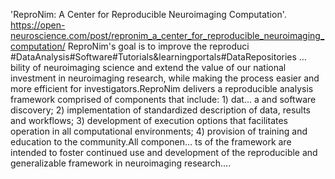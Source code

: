 'ReproNim: A Center for Reproducible Neuroimaging Computation'. https://open-neuroscience.com/post/repronim_a_center_for_reproducible_neuroimaging_computation/
ReproNim's goal is to improve the reproduci #DataAnalysis#Software#Tutorials&learningportals#DataRepositories ...
bility of neuroimaging science and extend the value of our national investment in neuroimaging research, while making the process easier and more efficient for investigators.ReproNim delivers a reproducible analysis framework comprised of components that include: 1) dat...
a and software discovery; 2) implementation of standardized description of data, results and workflows; 3) development of execution options that facilitates operation in all computational environments; 4) provision of training and education to the community.All componen...
ts of the framework are intended to foster continued use and development of the reproducible and generalizable framework in neuroimaging research....
